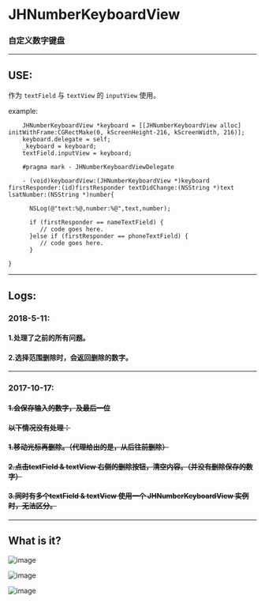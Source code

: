 # JHNumberKeyboardView
### 自定义数字键盘

---

## USE:
作为 ```textField``` 与 ```textView``` 的 ```inputView``` 使用。

example:
```
    JHNumberKeyboardView *keyboard = [[JHNumberKeyboardView alloc] initWithFrame:CGRectMake(0, kScreenHeight-216, kScreenWidth, 216)];
    keyboard.delegate = self;
    _keyboard = keyboard;
    textField.inputView = keyboard;

    #pragma mark - JHNumberKeyboardViewDelegate

    - (void)keyboardView:(JHNumberKeyboardView *)keyboard firstResponder:(id)firstResponder textDidChange:(NSString *)text lsatNumber:(NSString *)number{
    
      NSLog(@"text:%@,number:%@",text,number);
      
      if (firstResponder == nameTextField) {
         // code goes here.
      }else if (firstResponder == phoneTextField) {
         // code goes here.
      }
      
}

```

---

## Logs:

### 2018-5-11:
#### 1.处理了之前的所有问题。

#### 2.选择范围删除时，会返回删除的数字。

---

### 2017-10-17:
#### ~~1.会保存输入的数字，及最后一位~~

#### ~~以下情况没有处理：~~
#### ~~1.移动光标再删除。（代理给出的是，从后往前删除）~~
#### ~~2.点击textField & textView 右侧的删除按钮，清空内容。（并没有删除保存的数字）~~
#### ~~3.同时有多个textField & textView 使用一个 JHNumberKeyboardView 实例时，无法区分。~~

---

## What is it?

![image](https://github.com/xjh093/JHNumberKeyboardView/blob/master/Screen%20Shot%202017-10-17%20at%2017.48.51.png)

![image](https://github.com/xjh093/JHNumberKeyboardView/blob/master/Screen%20Shot%202017-10-17%20at%2017.48.59.png)

![image](https://github.com/xjh093/JHNumberKeyboardView/blob/master/Screen%20Shot%202017-10-17%20at%2017.49.36.png)
